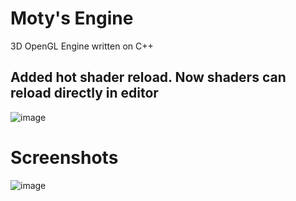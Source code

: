 # Moty's Engine
3D OpenGL Engine written on C++

<h2>Added hot shader reload. Now shaders can reload directly in editor</h2>

![image](https://github.com/user-attachments/assets/b7f9a112-8ab4-43d9-840d-876e816224e8)


<h1>Screenshots</h1>

![image](https://github.com/user-attachments/assets/b7f9a112-8ab4-43d9-840d-876e816224e8)
